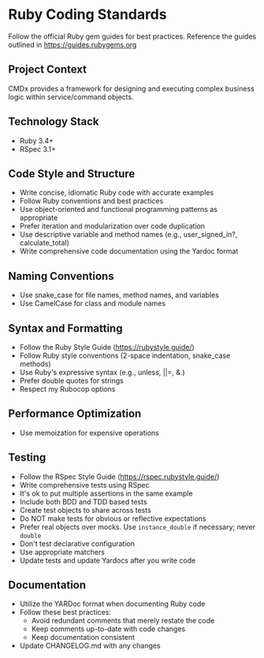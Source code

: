 # Ruby Coding Standards

Follow the official Ruby gem guides for best practices.
Reference the guides outlined in https://guides.rubygems.org

## Project Context
CMDx provides a framework for designing and executing complex
business logic within service/command objects.

## Technology Stack
- Ruby 3.4+
- RSpec 3.1+

## Code Style and Structure
- Write concise, idiomatic Ruby code with accurate examples
- Follow Ruby conventions and best practices
- Use object-oriented and functional programming patterns as appropriate
- Prefer iteration and modularization over code duplication
- Use descriptive variable and method names (e.g., user_signed_in?, calculate_total)
- Write comprehensive code documentation using the Yardoc format

## Naming Conventions
- Use snake_case for file names, method names, and variables
- Use CamelCase for class and module names

## Syntax and Formatting
- Follow the Ruby Style Guide (https://rubystyle.guide/)
- Follow Ruby style conventions (2-space indentation, snake_case methods)
- Use Ruby's expressive syntax (e.g., unless, ||=, &.)
- Prefer double quotes for strings
- Respect my Rubocop options

## Performance Optimization
- Use memoization for expensive operations

## Testing
- Follow the RSpec Style Guide (https://rspec.rubystyle.guide/)
- Write comprehensive tests using RSpec
- It's ok to put multiple assertions in the same example
- Include both BDD and TDD based tests
- Create test objects to share across tests
- Do NOT make tests for obvious or reflective expectations
- Prefer real objects over mocks. Use `instance_double` if necessary; never `double`
- Don't test declarative configuration
- Use appropriate matchers
- Update tests and update Yardocs after you write code

## Documentation
- Utilize the YARDoc format when documenting Ruby code
- Follow these best practices:
  - Avoid redundant comments that merely restate the code
  - Keep comments up-to-date with code changes
  - Keep documentation consistent
- Update CHANGELOG.md with any changes
